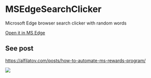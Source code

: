 # MSEdgeSearchClicker

Microsoft Edge browser search clicker with random words

[Open it in MS Edge](https://greybax.github.io/MSEdgeSearchClicker)


## See post

https://alfilatov.com/posts/how-to-automate-ms-rewards-program/

<a href="https://www.buymeacoffee.com/IB2jYiCDf"><img src="https://img.buymeacoffee.com/button-api/?text=Buy me a coffee&emoji=☕&slug=IB2jYiCDf&button_colour=5F7FFF&font_colour=ffffff&font_family=Bree&outline_colour=000000&coffee_colour=FFDD00" /></a>
